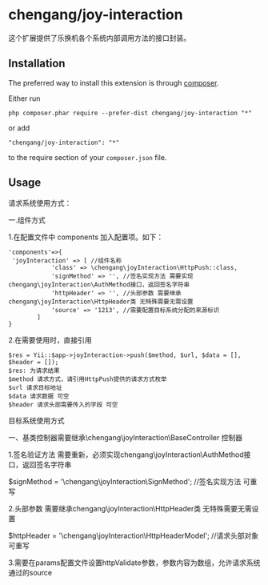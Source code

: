 chengang/joy-interaction
========================
这个扩展提供了乐换机各个系统内部调用方法的接口封装。

Installation
------------

The preferred way to install this extension is through [composer](http://getcomposer.org/download/).

Either run

```
php composer.phar require --prefer-dist chengang/joy-interaction "*"
```

or add

```
"chengang/joy-interaction": "*"
```

to the require section of your `composer.json` file.


Usage
-----
请求系统使用方式：

一.组件方式

1.在配置文件中 components 加入配置项。如下：
```
'components'=>{
 'joyInteraction' => [ //组件名称
            'class' => \chengang\joyInteraction\HttpPush::class, 
            'signMethod' => '', //签名实现方法 需要实现chengang\joyInteraction\AuthMethod接口，返回签名字符串
            'httpHeader' => '', //头部参数 需要继承chengang\joyInteraction\HttpHeader类 无特殊需要无需设置
            'source' => '1213', //需要配置目标系统分配的来源标识
        ]
}
```
2.在需要使用时，直接引用
```
$res = Yii::$app->joyInteraction->push($method, $url, $data = [], $header = []);
$res: 为请求结果
$method 请求方式，请引用HttpPush提供的请求方式枚举
$url 请求目标地址
$data 请求数据 可空
$header 请求头部需要传入的字段 可空
```


目标系统使用方式

一、基类控制器需要继承\chengang\joyInteraction\BaseController 控制器

   1.签名验证方法 需要重新，必须实现chengang\joyInteraction\AuthMethod接口，返回签名字符串
   
   $signMethod = '\chengang\joyInteraction\SignMethod'; //签名实现方法 可重写
   
   2.头部参数 需要继承chengang\joyInteraction\HttpHeader类 无特殊需要无需设置
   
   $httpHeader = '\chengang\joyInteraction\HttpHeaderModel'; //请求头部对象 可重写
   
   3.需要在params配置文件设置httpValidate参数，参数内容为数组，允许请求系统通过的source 
